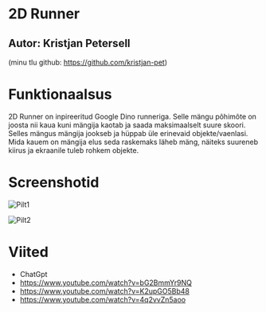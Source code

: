 # 2D Runner

## Autor: Kristjan Petersell
(minu tlu github: https://github.com/kristjan-pet)

# Funktionaalsus

2D Runner on inpireeritud Google Dino runneriga. 
Selle mängu põhimõte on joosta nii kaua kuni mängija kaotab ja saada maksimaalselt suure skoori.
Selles mängus mängija jookseb ja hüppab üle erinevaid objekte/vaenlasi.
Mida kauem on mängija elus seda raskemaks läheb mäng, näiteks suureneb kiirus ja ekraanile tuleb rohkem objekte.

# Screenshotid
![Pilt1](https://github.com/Sa1tamaMan/iseseisev-projekt/assets/159195533/d28f1876-aa95-4fd1-ba38-cf9673a47a64)

![Pilt2](https://github.com/Sa1tamaMan/iseseisev-projekt/assets/159195533/7ea3dfa9-7e6d-42b5-9268-873752f5587a)


# Viited
* ChatGpt
* https://www.youtube.com/watch?v=bG2BmmYr9NQ
* https://www.youtube.com/watch?v=K2upGO5Bb48
* https://www.youtube.com/watch?v=4q2vvZn5aoo
